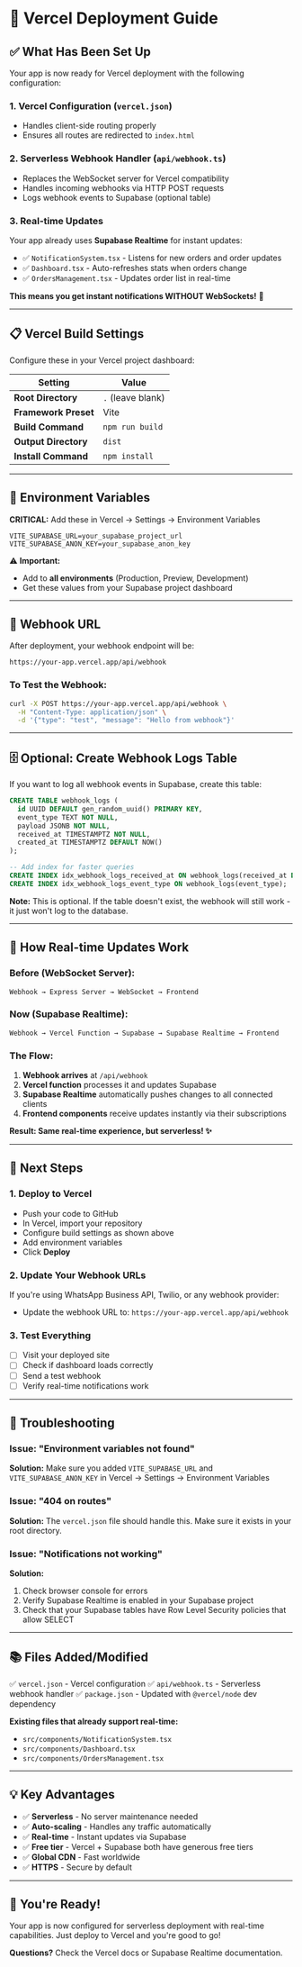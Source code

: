 # 🚀 Vercel Deployment Guide

## ✅ What Has Been Set Up

Your app is now ready for Vercel deployment with the following configuration:

### 1. **Vercel Configuration** (`vercel.json`)
- Handles client-side routing properly
- Ensures all routes are redirected to `index.html`

### 2. **Serverless Webhook Handler** (`api/webhook.ts`)
- Replaces the WebSocket server for Vercel compatibility
- Handles incoming webhooks via HTTP POST requests
- Logs webhook events to Supabase (optional table)

### 3. **Real-time Updates**
Your app already uses **Supabase Realtime** for instant updates:
- ✅ `NotificationSystem.tsx` - Listens for new orders and order updates
- ✅ `Dashboard.tsx` - Auto-refreshes stats when orders change
- ✅ `OrdersManagement.tsx` - Updates order list in real-time

**This means you get instant notifications WITHOUT WebSockets!** 🎉

---

## 📋 Vercel Build Settings

Configure these in your Vercel project dashboard:

| Setting | Value |
|---------|-------|
| **Root Directory** | `.` (leave blank) |
| **Framework Preset** | Vite |
| **Build Command** | `npm run build` |
| **Output Directory** | `dist` |
| **Install Command** | `npm install` |

---

## 🔐 Environment Variables

**CRITICAL:** Add these in Vercel → Settings → Environment Variables

```env
VITE_SUPABASE_URL=your_supabase_project_url
VITE_SUPABASE_ANON_KEY=your_supabase_anon_key
```

⚠️ **Important:** 
- Add to **all environments** (Production, Preview, Development)
- Get these values from your Supabase project dashboard

---

## 🔗 Webhook URL

After deployment, your webhook endpoint will be:

```
https://your-app.vercel.app/api/webhook
```

### To Test the Webhook:

```bash
curl -X POST https://your-app.vercel.app/api/webhook \
  -H "Content-Type: application/json" \
  -d '{"type": "test", "message": "Hello from webhook"}'
```

---

## 🗄️ Optional: Create Webhook Logs Table

If you want to log all webhook events in Supabase, create this table:

```sql
CREATE TABLE webhook_logs (
  id UUID DEFAULT gen_random_uuid() PRIMARY KEY,
  event_type TEXT NOT NULL,
  payload JSONB NOT NULL,
  received_at TIMESTAMPTZ NOT NULL,
  created_at TIMESTAMPTZ DEFAULT NOW()
);

-- Add index for faster queries
CREATE INDEX idx_webhook_logs_received_at ON webhook_logs(received_at DESC);
CREATE INDEX idx_webhook_logs_event_type ON webhook_logs(event_type);
```

**Note:** This is optional. If the table doesn't exist, the webhook will still work - it just won't log to the database.

---

## 🔄 How Real-time Updates Work

### Before (WebSocket Server):
```
Webhook → Express Server → WebSocket → Frontend
```

### Now (Supabase Realtime):
```
Webhook → Vercel Function → Supabase → Supabase Realtime → Frontend
```

### The Flow:
1. **Webhook arrives** at `/api/webhook`
2. **Vercel function** processes it and updates Supabase
3. **Supabase Realtime** automatically pushes changes to all connected clients
4. **Frontend components** receive updates instantly via their subscriptions

**Result: Same real-time experience, but serverless! ✨**

---

## 🎯 Next Steps

### 1. **Deploy to Vercel**
- Push your code to GitHub
- In Vercel, import your repository
- Configure build settings as shown above
- Add environment variables
- Click **Deploy**

### 2. **Update Your Webhook URLs**
If you're using WhatsApp Business API, Twilio, or any webhook provider:
- Update the webhook URL to: `https://your-app.vercel.app/api/webhook`

### 3. **Test Everything**
- [ ] Visit your deployed site
- [ ] Check if dashboard loads correctly
- [ ] Send a test webhook
- [ ] Verify real-time notifications work

---

## 🐛 Troubleshooting

### Issue: "Environment variables not found"
**Solution:** Make sure you added `VITE_SUPABASE_URL` and `VITE_SUPABASE_ANON_KEY` in Vercel → Settings → Environment Variables

### Issue: "404 on routes"
**Solution:** The `vercel.json` file should handle this. Make sure it exists in your root directory.

### Issue: "Notifications not working"
**Solution:** 
1. Check browser console for errors
2. Verify Supabase Realtime is enabled in your Supabase project
3. Check that your Supabase tables have Row Level Security policies that allow SELECT

---

## 📚 Files Added/Modified

✅ `vercel.json` - Vercel configuration
✅ `api/webhook.ts` - Serverless webhook handler
✅ `package.json` - Updated with `@vercel/node` dev dependency

**Existing files that already support real-time:**
- `src/components/NotificationSystem.tsx`
- `src/components/Dashboard.tsx`
- `src/components/OrdersManagement.tsx`

---

## 💡 Key Advantages

- ✅ **Serverless** - No server maintenance needed
- ✅ **Auto-scaling** - Handles any traffic automatically
- ✅ **Real-time** - Instant updates via Supabase
- ✅ **Free tier** - Vercel + Supabase both have generous free tiers
- ✅ **Global CDN** - Fast worldwide
- ✅ **HTTPS** - Secure by default

---

## 🎉 You're Ready!

Your app is now configured for serverless deployment with real-time capabilities. Just deploy to Vercel and you're good to go!

**Questions?** Check the Vercel docs or Supabase Realtime documentation.
